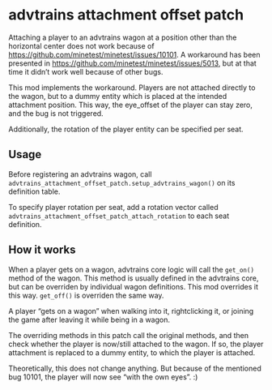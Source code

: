 <!--
SPDX-FileCopyrightText: 2022 David Hurka <doxydoxy@mailbox.org>

SPDX-License-Identifier: MIT OR CC-BY-SA-4.0
-->

# advtrains attachment offset patch

Attaching a player to an advtrains wagon at a position other than the horizontal center does not work because of https://github.com/minetest/minetest/issues/10101.
A workaround has been presented in https://github.com/minetest/minetest/issues/5013, but at that time it didn’t work well because of other bugs.

This mod implements the workaround.
Players are not attached directly to the wagon, but to a dummy entity which is placed at the intended attachment position.
This way, the eye_offset of the player can stay zero, and the bug is not triggered.

Additionally, the rotation of the player entity can be specified per seat.

## Usage

Before registering an advtrains wagon, call `advtrains_attachment_offset_patch.setup_advtrains_wagon()` on its definition table.

To specify player rotation per seat, add a rotation vector called `advtrains_attachment_offset_patch_attach_rotation` to each seat definition.

## How it works

When a player gets on a wagon, advtrains core logic will call the `get_on()` method of the wagon.
This method is usually defined in the advtrains core, but can be overriden by individual wagon definitions.
This mod overrides it this way.
`get_off()` is overriden the same way.

A player “gets on a wagon” when walking into it, rightclicking it, or joining the game after leaving it while being in a wagon.

The overriding methods in this patch call the original methods, and then check whether the player is now/still attached to the wagon.
If so, the player attachment is replaced to a dummy entity, to which the player is attached.

Theoretically, this does not change anything.
But because of the mentioned bug 10101, the player will now see “with the own eyes”. :)
